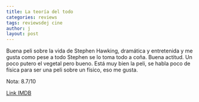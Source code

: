 ```yaml
---
title: La teoría del todo
categories: reviews
tags: reviewsdej cine
author: j
layout: post
---
```



Buena peli sobre la vida de Stephen Hawking, dramática y entretenida y me gusta como pese a todo Stephen se lo toma todo a coña. Buena actitud. Un poco putero el vegetal pero bueno. Está muy bien la peli, se habla poco de física para ser una peli sobre un físico, eso me gusta.

Nota: 8.7/10

[Link IMDB](https://www.imdb.com/es-es/title/tt2980516/)
